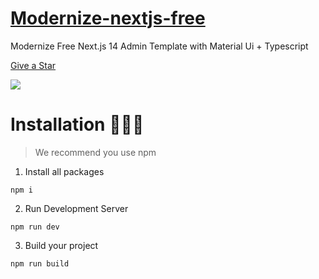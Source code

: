 # <a href="https://modernize-nextjs-free.vercel.app/?ref=5">Modernize-nextjs-free</a>
Modernize Free Next.js 14 Admin Template with Material Ui + Typescript 
<!-- Place this tag where you want the button to render. -->
<a class="github-button" href="https://github.com/adminmart/Modernize-Nextjs-Free" data-color-scheme="no-preference: light; light: light; dark: dark;" data-icon="octicon-star" data-size="large" aria-label="Star adminmart/Modernize-Nextjs-Free on GitHub">Give a Star</a>



  <img src="https://adminmart.com/wp-content/uploads/2023/03/modernize-free-next-js-admin-template.png" />



# Installation 👨🏻‍💻

> We recommend you use npm

1. Install all packages

```
npm i
```

2. Run Development Server

```
npm run dev
```

3. Build your project

```
npm run build
```



